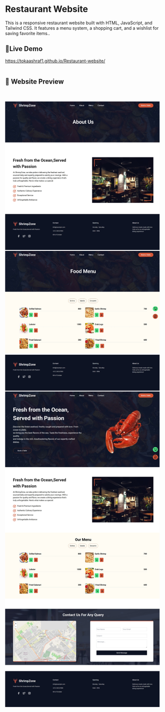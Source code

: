 # Restaurant Website 
This is a responsive restaurant website built with HTML, JavaScript, and Tailwind CSS. It features a menu system, a shopping cart, and a wishlist for saving favorite items..
## 🔗Live Demo
https://tokaashraf1.github.io/Restaurant-website/
<br>
<br>
 ## 🚀 Website Preview
<br>
<br>

<div class="flex justify-between">
 <img src="img/aboutScreen.jpeg" alt="img" width="500" />
<img src="img/menuScreen.jpeg" alt="img" width="500" />
<img src="img/fullScreen.jpeg" alt="img" width="500" />
    </div>
